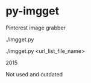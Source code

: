 # py-imgget
Pinterest image grabber

./imgget.py <URL>

  ./imgget.py <url_list_file_name>

2015

Not used and outdated
